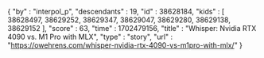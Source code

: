 {
  "by" : "interpol_p",
  "descendants" : 19,
  "id" : 38628184,
  "kids" : [ 38628497, 38629252, 38629347, 38629047, 38629280, 38629138, 38629152 ],
  "score" : 63,
  "time" : 1702479156,
  "title" : "Whisper: Nvidia RTX 4090 vs. M1 Pro with MLX",
  "type" : "story",
  "url" : "https://owehrens.com/whisper-nvidia-rtx-4090-vs-m1pro-with-mlx/"
}
